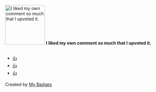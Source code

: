 <img src="https://my-badges.github.io/my-badges/self-upvote.png" alt="I liked my own comment so much that I upvoted it." title="I liked my own comment so much that I upvoted it." width="128">
<strong>I liked my own comment so much that I upvoted it.</strong>
<br><br>

* <a href="https://github.com/volta-cli/volta/issues/1973">👍</a>
* <a href="https://github.com/volta-cli/volta/pull/1974">👍</a>
* <a href="https://github.com/google/zx/pull/1175#issuecomment-2768880683">👍</a>


Created by <a href="https://github.com/my-badges/my-badges">My Badges</a>